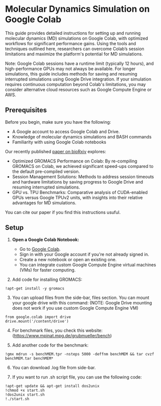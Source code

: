 # Molecular Dynamics Simulation on Google Colab

This guide provides detailed instructions for setting up and running molecular dynamics (MD) simulations on Google Colab, with optimized workflows for significant performance gains. Using the tools and techniques outlined here, researchers can overcome Colab’s session limitations and maximize the platform's potential for MD simulations.

Note: Google Colab sessions have a runtime limit (typically 12 hours), and high-performance GPUs may not always be available. For longer simulations, this guide includes methods for saving and resuming interrupted simulations using Google Drive integration. If your simulation requires continuous computation beyond Colab's limitations, you may consider alternative cloud resources such as Google Compute Engine or AWS.

## Prerequisites

Before you begin, make sure you have the following:

- A Google account to access Google Colab and Drive.
- Knowledge of molecular dynamics simulations and BASH commands
- Familiarity with using Google Colab notebooks

Our recently published [paper on bioRxiv](https://www.biorxiv.org/content/10.1101/2024.11.14.623563v1.abstract) explores:

- Optimized GROMACS Performance on Colab: By re-compiling GROMACS on Colab, we achieved significant speed-ups compared to the default pre-compiled version.
- Session Management Solutions: Methods to address session timeouts and hardware limitations by saving progress to Google Drive and resuming interrupted simulations.
- GPU vs. TPU Benchmarks: Comparative analysis of CUDA-enabled GPUs versus Google TPUv2 units, with insights into their relative advantages for MD simulations.

You can cite our paper if you find this instructions usuful.

## Setup

1. **Open a Google Colab Notebook:**
   - Go to [Google Colab](https://colab.research.google.com/).
   - Sign in with your Google account if you're not already signed in.
   - Create a new notebook or open an existing one.
   - You can integrate custom Google Compute Engine virtual machines (VMs) for faster computing.
 
2. Add code for installing GROMACS:
```
!apt-get install -y gromacs
```
3. You can upload files from the side-bar, files section. You can mount your google drive with this command: (NOTE: Google Drive mounting does not work if you use custom Google Compute Engine VM)
```
from google.colab import drive
drive.mount('/content/drive')
```
4. For benchmark files, you check this website: (https://www.mpinat.mpg.de/grubmueller/bench)

5. Add another code for the benchmark:   
```
!gmx mdrun -s benchMEM.tpr -nsteps 5000 -deffnm benchMEM && tar cvzf benchMEM.tar benchMEM*
```

6. You can download .log file from side-bar.

7. If you want to run .sh script file, you can use the following code:
```
!apt-get update && apt-get install dos2unix
!chmod +x start.sh
!dos2unix start.sh
!./start.sh
```

